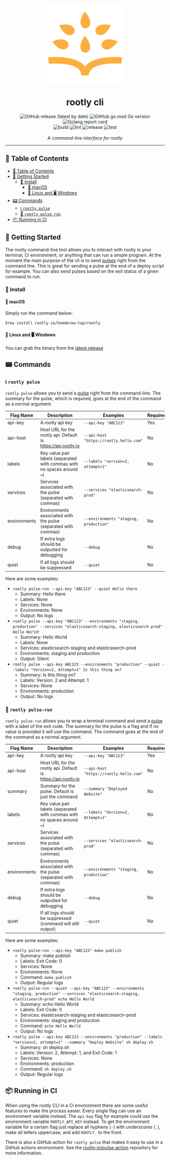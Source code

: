 <div align="center">
  <img alt="logo" src="./docs/images/logo.png" height="250px">

  <h1>rootly cli</h1>

  <img alt="GitHub release (latest by date)" src="https://img.shields.io/github/v/release/rootly-io/cli">
  <img alt="GitHub go.mod Go version" src="https://img.shields.io/github/go-mod/go-version/rootly-io/cli">
  <img alt="Golang report card" src ="https://goreportcard.com/badge/github.com/rootly-io/cli">
  <br>
  <img alt="build" src="https://github.com/rootly-io/cli/workflows/build/badge.svg" />
  <img alt="lint" src="https://github.com/rootly-io/cli/workflows/lint/badge.svg" />
  <img alt="release" src="https://github.com/rootly-io/cli/workflows/release/badge.svg" />
  <img alt="test" src="https://github.com/rootly-io/cli/workflows/test/badge.svg" />
  <br />
  <br />
  <i>A command-line interface for rootly</i>
</div>

<hr />

## 📜 Table of Contents

- [📜 Table of Contents](#-table-of-contents)
- [👋 Getting Started](#-getting-started)
  - [🚀 Install](#-install)
    - [🍎 macOS](#-macos)
    - [🐧 Linux and 🖥️ Windows](#-linux-and-️-windows)
- [📟 Commands](#-commands)
  - [ℹ️ `rootly pulse`](#ℹ️-rootly-pulse)
  - [🏃 `rootly pulse-run`](#-rootly-pulse-run)
- [📦 Running in CI](#-running-in-ci)

## 👋 Getting Started

The rootly command-line tool allows you to interact with rootly in your terminal, CI environment, or anything that can run a simple program. At the moment the main purpose of the cli is to send [pulses](https://rootly.io/docs/pulses) right from the command line. This is great for sending a pulse at the end of a deploy script for example. You can also send pulses based on the exit status of a given command to run.

### 🚀 Install

#### 🍎 macOS

Simply run the command below:

```bash
brew install rootly-io/homebrew-tap/rootly
```

#### 🐧 Linux and 🖥️ Windows

You can grab the binary from the [latest release](https://github.com/rootly-io/cli/releases/latest)

## 📟 Commands

### ℹ️ `rootly pulse`

`rootly pulse` allows you to send a [pulse](https://rootly.io/docs/pulses) right from the command-line. The summary for the pulse, which is required, goes at the end of the command as a normal argument.

| **Flag Name** | **Description**                                                         | **Examples**                            | **Required** | **Environment Variable** |
| ------------- | ----------------------------------------------------------------------- | --------------------------------------- | ------------ | ------------------------ |
| api-key       | A rootly api key                                                        | `--api-key "ABC123"`                    | Yes          | ROOTLY_API_KEY           |
| api-host      | Host URL for the rootly api. Default is https://api.rootly.io           | `--api-host "https://rootly.hello.com"` | No           | ROOTLY_API_HOST          |
| labels        | Key value pair labels (separated with commas with no spaces around `=`) | `--labels "version=2, attempt=1"`       | No           | ROOTLY_LABELS            |
| services      | Services associated with the pulse (separated with commas)              | `--services "elasticsearch-prod"`       | No           | ROOTLY_SERVICES          |
| environments  | Environments associated with the pulse (separated with commas)          | `--environments "staging, production"`  | No           | ROOTLY_ENVIRONMENTS      |
| debug         | If extra logs should be outputted for debugging                         | `--debug`                               | No           | ROOTLY_DEBUG             |
| quiet         | If all logs should be suppressed                                        | `--quiet`                               | No           | ROOTLY_QUIET             |

Here are some examples:

- `rootly pulse-run --api-key "ABC123" --quiet Hello there`
  - Summary: Hello there
  - Labels: None
  - Services: None
  - Environments: None
  - Output: No logs
- `rootly pulse --api-key "ABC123" --environments "staging, production" --services "elasticsearch-staging, elasticsearch-prod" Hello World!`
  - Summary: Hello World
  - Labels: None
  - Services: elasticsearch-staging and elasticsearch-prod
  - Environments: staging and production
  - Output: Silent
- `rootly pulse --api-key ABC123 --environments "production" --quiet --labels "Version=2, Attempt=1" Is this thing on?`
  - Summary: Is this thing on?
  - Labels: Version: 2 and Attempt: 1
  - Services: None
  - Environments: production
  - Output: No logs

### 🏃 `rootly pulse-run`

`rootly pulse-run` allows you to wrap a terminal command and send a [pulse](https://rootly.io/docs/pulses) with a label of the exit code. The summary for the pulse is a flag and if no value is provided it will use the command. The command goes at the end of the command as a normal argument.

| **Flag Name** | **Description**                                                         | **Examples**                            | **Required** | **Environment Variable** |
| ------------- | ----------------------------------------------------------------------- | --------------------------------------- | ------------ | ------------------------ |
| api-key       | A rootly api key                                                        | `--api-key "ABC123"`                    | Yes          | ROOTLY_API_KEY           |
| api-host      | Host URL for the rootly api. Default is https://api.rootly.io           | `--api-host "https://rootly.hello.com"` | No           | ROOTLY_API_HOST          |
| summary       | Summary for the pulse. Default is just the command                      | `--summary "Deployed Website"`          | No           | ROOTLY_SUMMARY           |
| labels        | Key value pair labels (separated with commas with no spaces around `=`) | `--labels "Version=2, Attempt=1"`       | No           | ROOTLY_LABELS            |
| services      | Services associated with the pulse (separated with commas)              | `--services "elasticsearch-prod"`       | No           | ROOTLY_SERVICES          |
| environments  | Environments associated with the pulse (separated with commas)          | `--environments "staging, production"`  | No           | ROOTLY_ENVIRONMENTS      |
| debug         | If extra logs should be outputted for debugging                         | `--debug`                               | No           | ROOTLY_DEBUG             |
| quiet         | If all logs should be suppressed (command will still output)            | `--quiet`                               | No           | ROOTLY_QUIET             |

Here are some examples:

- `rootly pulse-run --api-key "ABC123" make publish`
  - Summary: make publish
  - Labels: Exit Code: 0
  - Services: None
  - Environments: None
  - Command: `make publish`
  - Output: Regular logs
- `rootly pulse-run --quiet --api-key "ABC123" --environments "staging, production" --services "elasticsearch-staging, elasticsearch-prod" echo Hello World`
  - Summary: echo Hello World
  - Labels: Exit Code: 0
  - Services: elasticsearch-staging and elasticsearch-prod
  - Environments: staging and production
  - Command: `echo Hello World`
  - Output: No logs
- `rootly pulse --api-key ABC123 --environments "production" --labels "version=2, attempt=1" --summary "Deploy Website" sh deploy.sh`
  - Summary: sh deploy.sh
  - Labels: Version: 2, Attempt: 1, and Exit Code: 1
  - Services: None
  - Environments: production
  - Command: `sh deploy.sh`
  - Output: Regular logs

## 📦 Running in CI

When using the rootly CLI in a CI environment there are some useful features to make the process easier. Every single flag can use an environment variable instead. The `api-key` flag for example could use the environment variable `ROOTLY_API_KEY` instead. To get the environment variable for a certain flag just replace all hyphens (`-`) with underscores (`_`), make all letters uppercase, and add `ROOTLY_` to the front.

There is also a GitHub action for `rootly pulse` that makes it easy to use in a GitHub actions environment. See the [rootly-io/pulse-action](https://github.com/rootly-io/pulse-action) repository for more information.
